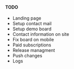 #### TODO

* Landing page
* Setup contact mail
* Setup demo board
* Contact information on site
* Fix board on mobile
* Paid subscriptions
* Release managment
* Push changes
* Logs


